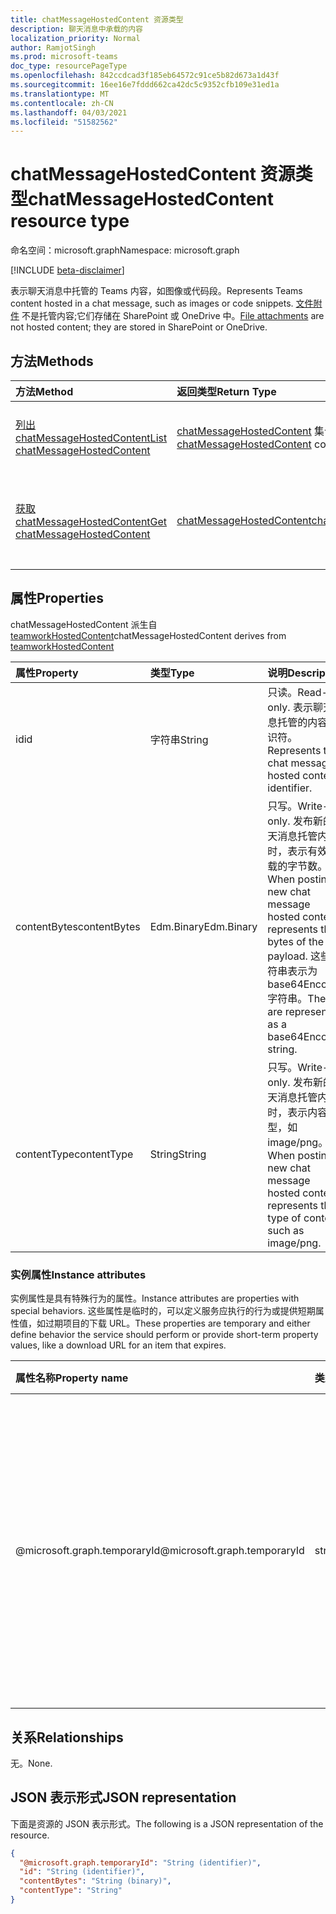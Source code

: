 ```yaml
---
title: chatMessageHostedContent 资源类型
description: 聊天消息中承载的内容
localization_priority: Normal
author: RamjotSingh
ms.prod: microsoft-teams
doc_type: resourcePageType
ms.openlocfilehash: 842ccdcad3f185eb64572c91ce5b82d673a1d43f
ms.sourcegitcommit: 16ee16e7fddd662ca42dc5c9352cfb109e31ed1a
ms.translationtype: MT
ms.contentlocale: zh-CN
ms.lasthandoff: 04/03/2021
ms.locfileid: "51582562"
---
```

# <a name="chatmessagehostedcontent-resource-type"></a><span data-ttu-id="bd90a-103">chatMessageHostedContent 资源类型</span><span class="sxs-lookup"><span data-stu-id="bd90a-103">chatMessageHostedContent resource type</span></span>

<span data-ttu-id="bd90a-104">命名空间：microsoft.graph</span><span class="sxs-lookup"><span data-stu-id="bd90a-104">Namespace: microsoft.graph</span></span>

[!INCLUDE [beta-disclaimer](../../includes/beta-disclaimer.md)]

<span data-ttu-id="bd90a-105">表示聊天消息中托管的 Teams 内容，如图像或代码段。</span><span class="sxs-lookup"><span data-stu-id="bd90a-105">Represents Teams content hosted in a chat message, such as images or code snippets.</span></span>
<span data-ttu-id="bd90a-106">[文件附件](chatmessageattachment.md) 不是托管内容;它们存储在 SharePoint 或 OneDrive 中。</span><span class="sxs-lookup"><span data-stu-id="bd90a-106">[File attachments](chatmessageattachment.md) are not hosted content; they are stored in SharePoint or OneDrive.</span></span>

## <a name="methods"></a><span data-ttu-id="bd90a-107">方法</span><span class="sxs-lookup"><span data-stu-id="bd90a-107">Methods</span></span>

| <span data-ttu-id="bd90a-108">方法</span><span class="sxs-lookup"><span data-stu-id="bd90a-108">Method</span></span>       | <span data-ttu-id="bd90a-109">返回类型</span><span class="sxs-lookup"><span data-stu-id="bd90a-109">Return Type</span></span> | <span data-ttu-id="bd90a-110">说明</span><span class="sxs-lookup"><span data-stu-id="bd90a-110">Description</span></span> |
|:-------------|:------------|:------------|
| [<span data-ttu-id="bd90a-111">列出 chatMessageHostedContent</span><span class="sxs-lookup"><span data-stu-id="bd90a-111">List chatMessageHostedContent</span></span>](../api/chatmessage-list-hostedcontents.md) | <span data-ttu-id="bd90a-112">[chatMessageHostedContent](chatmessagehostedcontent.md) 集合</span><span class="sxs-lookup"><span data-stu-id="bd90a-112">[chatMessageHostedContent](chatmessagehostedcontent.md) collection</span></span> | <span data-ttu-id="bd90a-113">检索消息的 **chatMessageHostedContent** 列表。</span><span class="sxs-lookup"><span data-stu-id="bd90a-113">Retrieve the list of **chatMessageHostedContent** for a message.</span></span> |
| [<span data-ttu-id="bd90a-114">获取 chatMessageHostedContent</span><span class="sxs-lookup"><span data-stu-id="bd90a-114">Get chatMessageHostedContent</span></span>](../api/chatmessagehostedcontent-get.md) | [<span data-ttu-id="bd90a-115">chatMessageHostedContent</span><span class="sxs-lookup"><span data-stu-id="bd90a-115">chatMessageHostedContent</span></span>](chatmessagehostedcontent.md) | <span data-ttu-id="bd90a-116">读取 **chatMessageHostedContent** 对象的属性和关系。</span><span class="sxs-lookup"><span data-stu-id="bd90a-116">Read the properties and relationships of a **chatMessageHostedContent** object.</span></span> |

## <a name="properties"></a><span data-ttu-id="bd90a-117">属性</span><span class="sxs-lookup"><span data-stu-id="bd90a-117">Properties</span></span>

<span data-ttu-id="bd90a-118">chatMessageHostedContent 派生自 [teamworkHostedContent](teamworkhostedcontent.md)</span><span class="sxs-lookup"><span data-stu-id="bd90a-118">chatMessageHostedContent derives from [teamworkHostedContent](teamworkhostedcontent.md)</span></span>

| <span data-ttu-id="bd90a-119">属性</span><span class="sxs-lookup"><span data-stu-id="bd90a-119">Property</span></span>     | <span data-ttu-id="bd90a-120">类型</span><span class="sxs-lookup"><span data-stu-id="bd90a-120">Type</span></span>        | <span data-ttu-id="bd90a-121">说明</span><span class="sxs-lookup"><span data-stu-id="bd90a-121">Description</span></span> |
|:-------------|:------------|:------------|
|<span data-ttu-id="bd90a-122">id</span><span class="sxs-lookup"><span data-stu-id="bd90a-122">id</span></span>            |<span data-ttu-id="bd90a-123">字符串</span><span class="sxs-lookup"><span data-stu-id="bd90a-123">String</span></span>       | <span data-ttu-id="bd90a-124">只读。</span><span class="sxs-lookup"><span data-stu-id="bd90a-124">Read-only.</span></span> <span data-ttu-id="bd90a-125">表示聊天消息托管的内容标识符。</span><span class="sxs-lookup"><span data-stu-id="bd90a-125">Represents the chat message hosted content identifier.</span></span>|
|<span data-ttu-id="bd90a-126">contentBytes</span><span class="sxs-lookup"><span data-stu-id="bd90a-126">contentBytes</span></span>  |<span data-ttu-id="bd90a-127">Edm.Binary</span><span class="sxs-lookup"><span data-stu-id="bd90a-127">Edm.Binary</span></span>   | <span data-ttu-id="bd90a-128">只写。</span><span class="sxs-lookup"><span data-stu-id="bd90a-128">Write-only.</span></span> <span data-ttu-id="bd90a-129">发布新的聊天消息托管内容时，表示有效负载的字节数。</span><span class="sxs-lookup"><span data-stu-id="bd90a-129">When posting new chat message hosted content, represents the bytes of the payload.</span></span> <span data-ttu-id="bd90a-130">这些字符串表示为 base64Encoded 字符串。</span><span class="sxs-lookup"><span data-stu-id="bd90a-130">These are represented as a base64Encoded string.</span></span>|
|<span data-ttu-id="bd90a-131">contentType</span><span class="sxs-lookup"><span data-stu-id="bd90a-131">contentType</span></span>   |<span data-ttu-id="bd90a-132">String</span><span class="sxs-lookup"><span data-stu-id="bd90a-132">String</span></span>       | <span data-ttu-id="bd90a-133">只写。</span><span class="sxs-lookup"><span data-stu-id="bd90a-133">Write-only.</span></span> <span data-ttu-id="bd90a-134">发布新的聊天消息托管内容时，表示内容类型，如 image/png。</span><span class="sxs-lookup"><span data-stu-id="bd90a-134">When posting new chat message hosted content, represents the type of content, such as image/png.</span></span>|

### <a name="instance-attributes"></a><span data-ttu-id="bd90a-135">实例属性</span><span class="sxs-lookup"><span data-stu-id="bd90a-135">Instance attributes</span></span>

<span data-ttu-id="bd90a-136">实例属性是具有特殊行为的属性。</span><span class="sxs-lookup"><span data-stu-id="bd90a-136">Instance attributes are properties with special behaviors.</span></span>
<span data-ttu-id="bd90a-137">这些属性是临时的，可以定义服务应执行的行为或提供短期属性值，如过期项目的下载 URL。</span><span class="sxs-lookup"><span data-stu-id="bd90a-137">These properties are temporary and either define behavior the service should perform or provide short-term property values, like a download URL for an item that expires.</span></span>

| <span data-ttu-id="bd90a-138">属性名称</span><span class="sxs-lookup"><span data-stu-id="bd90a-138">Property name</span></span>                     | <span data-ttu-id="bd90a-139">类型</span><span class="sxs-lookup"><span data-stu-id="bd90a-139">Type</span></span>   | <span data-ttu-id="bd90a-140">说明</span><span class="sxs-lookup"><span data-stu-id="bd90a-140">Description</span></span>
|:----------------------------------|:-------|:--------------------------------
| <span data-ttu-id="bd90a-141">@microsoft.graph.temporaryId</span><span class="sxs-lookup"><span data-stu-id="bd90a-141">@microsoft.graph.temporaryId</span></span>      | <span data-ttu-id="bd90a-142">string</span><span class="sxs-lookup"><span data-stu-id="bd90a-142">string</span></span> | <span data-ttu-id="bd90a-143">只写。</span><span class="sxs-lookup"><span data-stu-id="bd90a-143">Write-only.</span></span> <span data-ttu-id="bd90a-144">表示托管内容的 temporaryId，同时发布消息以引用要发送的 **chatMessage** 资源中的托管内容。</span><span class="sxs-lookup"><span data-stu-id="bd90a-144">Represents the temporaryId for the hosted content while posting a message to refer to the hosted content in **chatMessage** resource being sent.</span></span>|

## <a name="relationships"></a><span data-ttu-id="bd90a-145">关系</span><span class="sxs-lookup"><span data-stu-id="bd90a-145">Relationships</span></span>

<span data-ttu-id="bd90a-146">无。</span><span class="sxs-lookup"><span data-stu-id="bd90a-146">None.</span></span>

## <a name="json-representation"></a><span data-ttu-id="bd90a-147">JSON 表示形式</span><span class="sxs-lookup"><span data-stu-id="bd90a-147">JSON representation</span></span>

<span data-ttu-id="bd90a-148">下面是资源的 JSON 表示形式。</span><span class="sxs-lookup"><span data-stu-id="bd90a-148">The following is a JSON representation of the resource.</span></span>

<!-- {
  "blockType": "resource",
  "optionalProperties": [

  ],
  "@odata.type": "microsoft.graph.chatMessageHostedContent",
  "keyProperty": "id"
}-->

```json
{
  "@microsoft.graph.temporaryId": "String (identifier)",
  "id": "String (identifier)",
  "contentBytes": "String (binary)",
  "contentType": "String"
}
```

<!-- uuid: 16cd6b66-4b1a-43a1-adaf-3a886856ed98
2019-02-04 14:57:30 UTC -->
<!-- {
  "type": "#page.annotation",
  "description": "chatMessageHostedContent resource",
  "keywords": "",
  "section": "documentation",
  "tocPath": ""
}-->


